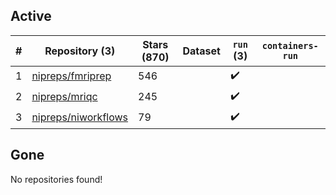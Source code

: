 ## Active
| # | Repository (3) | Stars (870) | Dataset | `run` (3) | `containers-run` |
| --- | --- | --- | --- | --- | --- |
| 1 | [nipreps/fmriprep](https://github.com/nipreps/fmriprep) | 546 |  | :heavy_check_mark: |  |
| 2 | [nipreps/mriqc](https://github.com/nipreps/mriqc) | 245 |  | :heavy_check_mark: |  |
| 3 | [nipreps/niworkflows](https://github.com/nipreps/niworkflows) | 79 |  | :heavy_check_mark: |  |

## Gone
No repositories found!

